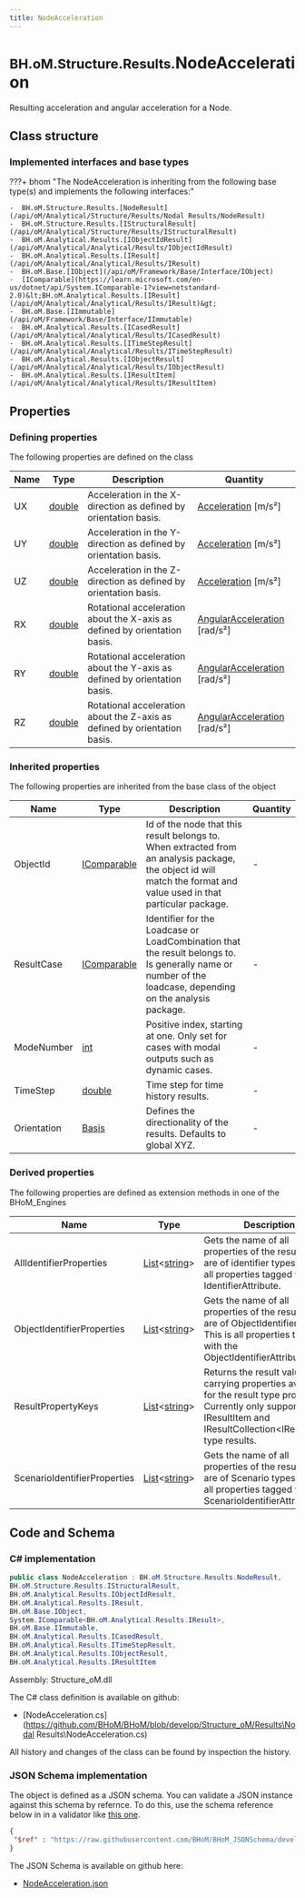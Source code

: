 ```yaml
---
title: NodeAcceleration
---
```


# <small>BH.oM.Structure.Results.</small>**NodeAcceleration**

Resulting acceleration and angular acceleration for a Node.

## Class structure

### Implemented interfaces and base types

???+ bhom "The NodeAcceleration is inheriting from the following base type(s) and implements the following interfaces:"

    -  BH.oM.Structure.Results.[NodeResult](/api/oM/Analytical/Structure/Results/Nodal Results/NodeResult)
    -  BH.oM.Structure.Results.[IStructuralResult](/api/oM/Analytical/Structure/Results/IStructuralResult)
    -  BH.oM.Analytical.Results.[IObjectIdResult](/api/oM/Analytical/Analytical/Results/IObjectIdResult)
    -  BH.oM.Analytical.Results.[IResult](/api/oM/Analytical/Analytical/Results/IResult)
    -  BH.oM.Base.[IObject](/api/oM/Framework/Base/Interface/IObject)
    -  [IComparable](https://learn.microsoft.com/en-us/dotnet/api/System.IComparable-1?view=netstandard-2.0)&lt;BH.oM.Analytical.Results.[IResult](/api/oM/Analytical/Analytical/Results/IResult)&gt;
    -  BH.oM.Base.[IImmutable](/api/oM/Framework/Base/Interface/IImmutable)
    -  BH.oM.Analytical.Results.[ICasedResult](/api/oM/Analytical/Analytical/Results/ICasedResult)
    -  BH.oM.Analytical.Results.[ITimeStepResult](/api/oM/Analytical/Analytical/Results/ITimeStepResult)
    -  BH.oM.Analytical.Results.[IObjectResult](/api/oM/Analytical/Analytical/Results/IObjectResult)
    -  BH.oM.Analytical.Results.[IResultItem](/api/oM/Analytical/Analytical/Results/IResultItem)


## Properties



### Defining properties

The following properties are defined on the class

| Name             | Type             | Description      | Quantity         |
|------------------|------------------|------------------|------------------|
| UX | [double](https://learn.microsoft.com/en-us/dotnet/api/System.Double?view=netstandard-2.0) | Acceleration in the X-direction as defined by orientation basis. | [Acceleration](/api/oM/Dimensional/Quantities/Attributes/Acceleration) [m/s²] |
| UY | [double](https://learn.microsoft.com/en-us/dotnet/api/System.Double?view=netstandard-2.0) | Acceleration in the Y-direction as defined by orientation basis. | [Acceleration](/api/oM/Dimensional/Quantities/Attributes/Acceleration) [m/s²] |
| UZ | [double](https://learn.microsoft.com/en-us/dotnet/api/System.Double?view=netstandard-2.0) | Acceleration in the Z-direction as defined by orientation basis. | [Acceleration](/api/oM/Dimensional/Quantities/Attributes/Acceleration) [m/s²] |
| RX | [double](https://learn.microsoft.com/en-us/dotnet/api/System.Double?view=netstandard-2.0) | Rotational acceleration about the X-axis as defined by orientation basis. | [AngularAcceleration](/api/oM/Dimensional/Quantities/Attributes/AngularAcceleration) [rad/s²] |
| RY | [double](https://learn.microsoft.com/en-us/dotnet/api/System.Double?view=netstandard-2.0) | Rotational acceleration about the Y-axis as defined by orientation basis. | [AngularAcceleration](/api/oM/Dimensional/Quantities/Attributes/AngularAcceleration) [rad/s²] |
| RZ | [double](https://learn.microsoft.com/en-us/dotnet/api/System.Double?view=netstandard-2.0) | Rotational acceleration about the Z-axis as defined by orientation basis. | [AngularAcceleration](/api/oM/Dimensional/Quantities/Attributes/AngularAcceleration) [rad/s²] |


### Inherited properties
The following properties are inherited from the base class of the object

| Name             | Type             | Description      | Quantity         |
|------------------|------------------|------------------|------------------|
| ObjectId | [IComparable](https://learn.microsoft.com/en-us/dotnet/api/System.IComparable?view=netstandard-2.0) | Id of the node that this result belongs to. When extracted from an analysis package, the object id will match the format and value used in that particular package. | - |
| ResultCase | [IComparable](https://learn.microsoft.com/en-us/dotnet/api/System.IComparable?view=netstandard-2.0) | Identifier for the Loadcase or LoadCombination that the result belongs to. Is generally name or number of the loadcase, depending on the analysis package. | - |
| ModeNumber | [int](https://learn.microsoft.com/en-us/dotnet/api/System.Int32?view=netstandard-2.0) | Positive index, starting at one. Only set for cases with modal outputs such as dynamic cases. | - |
| TimeStep | [double](https://learn.microsoft.com/en-us/dotnet/api/System.Double?view=netstandard-2.0) | Time step for time history results. | - |
| Orientation | [Basis](/api/oM/Dimensional/Geometry/Vector/Basis) | Defines the directionality of the results. Defaults to global XYZ. | - |


### Derived properties

The following properties are defined as extension methods in one of the BHoM_Engines

| Name             | Type             | Description      | Quantity         | Engine           |
|------------------|------------------|------------------|------------------|------------------|
| AllIdentifierProperties | [List](https://learn.microsoft.com/en-us/dotnet/api/System.Collections.Generic.List-1?view=netstandard-2.0)&lt;[string](https://learn.microsoft.com/en-us/dotnet/api/System.String?view=netstandard-2.0)&gt; | Gets the name of all properties of the result that are of identifier types. This is all properties tagged with any IdentifierAttribute. | - | Results_Engine |
| ObjectIdentifierProperties | [List](https://learn.microsoft.com/en-us/dotnet/api/System.Collections.Generic.List-1?view=netstandard-2.0)&lt;[string](https://learn.microsoft.com/en-us/dotnet/api/System.String?view=netstandard-2.0)&gt; | Gets the name of all properties of the result that are of ObjectIdentifier types. This is all properties tagged with the ObjectIdentifierAttribute. | - | Results_Engine |
| ResultPropertyKeys | [List](https://learn.microsoft.com/en-us/dotnet/api/System.Collections.Generic.List-1?view=netstandard-2.0)&lt;[string](https://learn.microsoft.com/en-us/dotnet/api/System.String?view=netstandard-2.0)&gt; | Returns the result value carrying properties available for the result type provided. Currently only supported for IResultItem and IResultCollection&lt;IResultItem&gt; type results. | - | Results_Engine |
| ScenarioIdentifierProperties | [List](https://learn.microsoft.com/en-us/dotnet/api/System.Collections.Generic.List-1?view=netstandard-2.0)&lt;[string](https://learn.microsoft.com/en-us/dotnet/api/System.String?view=netstandard-2.0)&gt; | Gets the name of all properties of the result that are of Scenario types. This is all properties tagged with the ScenarioIdentifierAttribute. | - | Results_Engine |


## Code and Schema

### C# implementation

``` C# title="C#"
public class NodeAcceleration : BH.oM.Structure.Results.NodeResult,
BH.oM.Structure.Results.IStructuralResult,
BH.oM.Analytical.Results.IObjectIdResult,
BH.oM.Analytical.Results.IResult,
BH.oM.Base.IObject,
System.IComparable<BH.oM.Analytical.Results.IResult>,
BH.oM.Base.IImmutable,
BH.oM.Analytical.Results.ICasedResult,
BH.oM.Analytical.Results.ITimeStepResult,
BH.oM.Analytical.Results.IObjectResult,
BH.oM.Analytical.Results.IResultItem
```

Assembly: Structure_oM.dll

The C# class definition is available on github:

- [NodeAcceleration.cs](https://github.com/BHoM/BHoM/blob/develop/Structure_oM/Results\Nodal Results\NodeAcceleration.cs)

All history and changes of the class can be found by inspection the history.
### JSON Schema implementation

The object is defined as a JSON schema. You can validate a JSON instance against this schema by refernce. To do this, use the schema reference below in in a validator like [this one](https://www.jsonschemavalidator.net/).

``` json title="JSON Schema"
{
 "$ref" : "https://raw.githubusercontent.com/BHoM/BHoM_JSONSchema/develop/Structure_oM/Results/NodeAcceleration.json"
}
```

The JSON Schema is available on github here:

- [NodeAcceleration.json](https://github.com/BHoM/BHoM_JSONSchema/blob/develop/Structure_oM/Results/NodeAcceleration.json)
